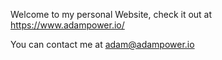Welcome to my personal Website, check it out at https://www.adampower.io/

You can contact me at adam@adampower.io